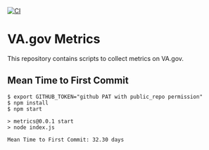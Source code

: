 [![CI](https://github.com/p-ssanders/va-gov-metrics/actions/workflows/ci.yml/badge.svg)](https://github.com/p-ssanders/va-gov-metrics/actions/workflows/ci.yml)

# VA.gov Metrics

This repository contains scripts to collect metrics on VA.gov.

## Mean Time to First Commit

    $ export GITHUB_TOKEN="github PAT with public_repo permission"
    $ npm install
    $ npm start

    > metrics@0.0.1 start
    > node index.js

    Mean Time to First Commit: 32.30 days
